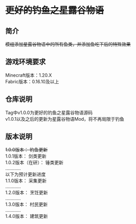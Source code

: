 # ~~更好的钓鱼之星露谷物语~~
## 简介
~~模组添加星露谷物语中的所有鱼类，并添加鱼吃下后的特殊效果~~


## 游戏环境要求
Minecraft版本：1.20.X    
Fabric版本：0.16.10及以上

## 仓库说明

Tag中v1.0.0为更好的钓鱼之星露谷物语源码    
v1.0.1以及之后的更新为星露谷物语Mod，将不再局限于钓鱼

## 版本说明
~~1.0.0版本： 钓鱼更新~~   
1.0.1版本： 剑类更新   
1.0.2版本（在研）： 锤类更新   
............  
以下为预计更新进度   
1.1.0版本： 采集更新   
............    
1.2.0版本： 烹饪更新   
............  
1.3.0版本： 村民更新   
............  
1.4.0版本： 建筑更新


